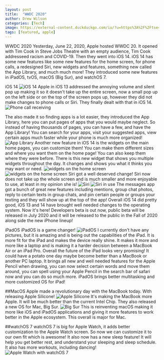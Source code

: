 ```yaml
---
layout: post
title:  "WWDC 2020"
author: Drew Wilson
categories: [Tech]
image: https://external-content.duckduckgo.com/iu/?u=https%3A%2F%2Ftse4.mm.bing.net%2Fth%3Fid%3DOIP.9ojU0snKyK5Sn3tBtpZIjQHaEK%26pid%3DApi&f=1
tags: [featured, apple]
---
```




WWDC 2020
Yesterday, June 22, 2020, Apple hosted WWDC 20. It opened with Tim Cook in Steve Jobs Theatre with an empty audience,
Tim Cook addresseed racism and COVID-19. Then they went into iOS 14. iOS 14 has some new features like some new features for the home screen,
for phone calls, a redesigned Siri, new widgets and features, something new called the App Library, and much much more! They introduced some new features in
iPadOS, tvOS, macOS (Big Sur), and watchOS 7.


iOS 14
![iOS 14](https://external-content.duckduckgo.com/iu/?u=https%3A%2F%2Ftse3.mm.bing.net%2Fth%3Fid%3DOIF.raJGHNM%252bsoXdE0L8LvBjnQ%26pid%3DApi&f=1)
Apple in iOS 13 addressed the annoying volume and silent pop up making it so it doesn't take up the entire screen, now a small pop up on the left side or on the top of the screen pops up, however they did not make changes to phone calls or Siri. They finally dealt with that in iOS 14.
![Phone call receiving](https://i.imgur.com/7LXpxNb.png)

The also made it so finding apps is a lot easier, they introduced the App Library, here you can put pages of apps that you would maybe neglect. So instead of having thousands of pages, you can have a few, and have the App Library! You can search for your apps, visit your suggested apps, view certain apps much faster while your phone is much more organized! 
![App Library](https://i.imgur.com/4rjP40R.png)
Another new feature in iOS 14 is the widgets on the main home pages, you can customize them! You can make them different sizes and where you want them on the home page! You can also keep them where they were before. There is this new widget that shows you multiple widgets throughout the day. It changes and shows you what it thinks you may want or need. 
![widgets on the home screen](https://i.imgur.com/85gXdCl.png)
![widgets on the home screen](https://i.imgur.com/a/npgVQuL.png)
Siri got a well deserved change! Siri now does not take up the whole screen and is much smaller and more enjoyable to use, at least in my opinion she is!
![Siri](https://I.imgur.com/a/RdlJnBR.png)
![Siri in use](https://i.imgur.com/a/wjodkkp.png)
The messages app got a bunch of great new features including mentions, group chat photos, reply to certain texts in group chats, and pin certain people or groups your texting and they will show up at the top of the app!
Overall iOS 14 did pretty good, iOS 13 and 14 have brought well needed changes to the operating system. Now it's here! Developers beta is out now, public beta will be released in July 2020 and it will be released to the public in the Fall of 2020 along side the new iPhone lineup!




iPadOS
iPadOS is a game changer! 
![iPadOS](https://external-content.duckduckgo.com/iu/?u=https%3A%2F%2Ftse2.mm.bing.net%2Fth%3Fid%3DOIF.8JicW8zdNmrRYrthoFY7Xg%26pid%3DApi&f=1)
I currently don't have any pictures, but it is amazing and is being out the capabilities of the iPad. It is more fit for the iPad and makes the device really shine. It makes it more and more like a laptop and is making it a harder decision between a MacBook Air or an iPad Pro. Overall the future of the iPad looks very promising! It could have a potato one day maybe become better than a MacBook or another PC laptop. 
It brings all new and well needed features for the Apple Pencil when drawing, you can now select certain words and move them around, you can spell using your Apple Pencil in the search bar of safari now and you can do so much more. 
iPadOS brings better multitasking and more customized OS for iPad!


##MacOS
Apple made a revolutionary day with the MacBook today. With releasing Apple Silicone!
![Apple Silicone](https://external-content.duckduckgo.com/iu/?u=https%3A%2F%2Ftse1.mm.bing.net%2Fth%3Fid%3DOIF.HuKfGCaYsroWoHJCbBRfnA%26pid%3DApi&f=1)
It's making the MacBook more Apple. It will be much better than the current Intel Chip.
They also released a new OS for Mac, Big Sur.
![Big Sur](https://external-content.duckduckgo.com/iu/?u=https%3A%2F%2Ftse1.mm.bing.net%2Fth%3Fid%3DOIF.MbGnPpUx4cSibc0dRT5%252blQ%26pid%3DApi&f=1)
This is reinventing macOS making it more like iOS and iPadOS applications and giving it more features to work better in the Apple ecosystem. 
This overall is major for Mac. 



##watchOS 7
watchOS 7 is big for Apple Watch, it adds better customization to the Apple Watch screen. So now we can customize it to our own fit which is awesome! 
It also now has a new sleep feature! It will help you get better rest, and understand your sleeping and sleep schedule. It also has more workouts, including dancing!
![Apple Watch with watchOS 7](https://i.imgur.com/a/kWwqSf8.png)
